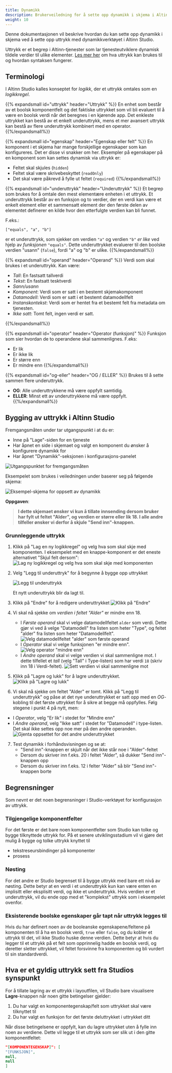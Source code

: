 ```yaml
---
title: Dynamikk
description: Brukerveiledning for å sette opp dynamikk i skjema i Altinn Studio
weight: 10
---
```


Denne dokumentasjonen vil beskrive hvordan du kan sette opp dynamikk i skjema ved å sette opp uttrykk med 
dynamikkverktøyet i Altinn Studio.

Uttrykk er et begrep i Altinn-tjenester som lar tjenesteutviklere dynamisk tildele verdier til ulike elementer.
[Les mer her](../../../../app/development/logic/expressions) om hva
uttrykk kan brukes til og hvordan syntaksen fungerer.

## Terminologi

I Altinn Studio kalles konseptet for _logikk_, der et uttrykk omtales som en _logikkregel_.

{{% expandsmall id="uttrykk" header="Uttrykk" %}}
En enhet som består av et boolsk komponentfelt og det faktiske uttrykket som vil bli evaluert til å være en
boolsk verdi når det beregnes i en kjørende app. Det enkleste uttrykket kan bestå av et enkelt underuttrykk,
mens et mer avansert uttrykk kan bestå av flere underuttrykk kombinert med en operator.
{{%/expandsmall%}}

{{% expandsmall id="egenskap" header="Egenskap eller felt" %}}
En komponent i et skjema har mange forskjellige egenskaper som kan konfigureres. Det er disse vi snakker om her. 
Eksempler på egenskaper på en komponent som kan settes dynamisk via uttrykk er:
- Feltet skal skjules (`hidden`)
- Feltet skal være skrivebeskyttet (`readOnly`)
- Det skal være påkrevd å fylle ut feltet (`required`)
{{%/expandsmall%}}

{{% expandsmall id="underuttrykk" header="Underuttrykk" %}}
Et begrep som brukes for å omtale den mest elementære enheten i et uttrykk. Et underuttrykk består
av en funksjon og to verdier, der en verdi kan være et enkelt element eller et sammensatt element der den første delen
av elementet definerer en kilde hvor den etterfulgte verdien kan bli funnet.

F.eks.: 

```
["equals", "a", "b"]
```

er et underuttrykk, som sjekker om verdien `"a"` og verdien `"b"` _er like_ ved
hjelp av _funksjonen_ `"equals"`. Dette underuttrykket evaluerer til den boolske verdien "usann" (`false`), fordi "a" og 
"b" er ulike.
{{%/expandsmall%}}

{{% expandsmall id="operand" header="Operand" %}}
Verdi som skal brukes i et underuttrykk. Kan være:
  - _Tall_: En fastsatt tallverdi
  - _Tekst_: En fastsatt tesktverdi
  - _Sann/usann_
  - _Komponent_: Verdi som er satt i en bestemt skjemakomponent
  - _Datamodell_: Verdi som er satt i et bestemt datamodellfelt
  - _Instanskontekst_: Verdi som er hentet fra et bestemt felt fra metadata om tjenesten. 
  - _Ikke satt_: Tomt felt, ingen verdi er satt.

{{%/expandsmall%}}

{{% expandsmall id="operator" header="Operator (funksjon)" %}}
Funksjon som sier hvordan de to operandene skal sammenlignes. F.eks:
  - Er lik
  - Er ikke lik
  - Er større enn
  - Er mindre enn
{{%/expandsmall%}}

{{% expandsmall id="og-eller" header="OG / ELLER" %}}
Brukes til å sette sammen flere underuttrykk.
- **OG**: Alle underuttrykkene må være oppfylt samtidig.
- **ELLER**: Minst ett av underuttrykkene må være oppfylt.
{{%/expandsmall%}}

## Bygging av uttrykk i Altinn Studio

Fremgangsmåten under tar utgangspunkt i at du er:
- Inne på "Lage"-siden for en tjeneste
- Har åpnet en side i skjemaet og valgt en komponent du ønsker å konfigurere dynamikk for
- Har åpnet "Dynamikk"-seksjonen i konfigurasjons-panelet

![Utgangspunktet for fremgangsmåten](starting-point.png "Utgangspunktet for fremgangsmåten")

Eksempelet som brukes i veiledningen under baserer seg på følgende skjema:

![Eksempel-skjema for oppsett av dynamikk](example-form.png "Eksempel-skjema for oppsett av dynamikk")

**Oppgaven**:
> **I dette skjemaet ønsker vi kun å tillate innsending dersom bruker har fylt ut feltet "Alder", og verdien er større eller lik
> 18. I alle andre tilfeller ønsker vi derfor å skjule "Send inn"-knappen.**

### Grunnleggende uttrykk

1. Klikk på "Lag en ny logikkregel" og velg hva som skal skje med komponenten. I eksempelet med en knappe-komponent er det eneste alternativet 
   "Skjul felt dersom":
   ![Lag ny logikkregel og velg hva som skal skje med komponenten](create-rule.png "Lag ny logikkregel og velg hva som skal skje med komponenten")

2. Velg "Legg til underuttryk" for å begynne å bygge opp uttrykket

   ![Legg til underuttrykk](add-sub-expression.png "Legg til underuttrykk")

   Et nytt underuttrykk blir da lagt til.

3. Klikk på "Endre" for å redigere underuttrykket
   ![Klikk på "Endre"](edit-sub-expression.png "Klikk på Endre")

4. Vi skal nå sjekke om _verdien i feltet "Alder"_ er mindre enn 18. 
   - I _Første operand_ skal vi velge datamodellfeltet `alder` som verdi. Dette gjør vi ved å velge "Datamodell" fra 
     listen som heter "Type", og feltet "alder" fra listen som heter "Datamodellfelt".
     ![Velg datamodellfeltet "alder" som første operand](first-operand.png "Velg datamodellfeltet alder som første operand")
   - I _Operator_ skal vi velge funksjonen "er mindre enn".
     ![Velg operator "mindre enn"](operator.png "Velg operator mindre enn")
   - I _Andre operand_ skal vi velge verdien vi skal sammenligne mot. I dette tilfellet et _tall_ (velg "Tall" i Type-listen)
     som har verdi `18` (skriv inn 18 i Verdi-feltet).
     ![Sett verdien vi skal sammenligne mot](second-operand.png "Sett verdien vi skal sammenligne mot")

5. Klikk på "Lagre og lukk" for å lagre underuttrykket.
  ![Klikk på "Lagre og lukk"](save-first-sub-expression.png "Klikk på Lagre og lukk")

6. Vi skal nå sjekke om feltet "Alder" er tomt. Klikk på "Legg til underuttrykk" og påse at det nye underuttrykket er satt
  opp med en _OG_-kobling til det første uttrykket for å sikre at begge må oppfylles. Følg stegene i punkt 4 på nytt, men:
  - I _Operator_, velg "Er lik" i stedet for "Mindre enn"
  - I _Andre operand_, velg "Ikke satt" i stedet for "Datamodell" i type-listen. Det skal ikke settes opp noe mer på den 
    andre operanden.
    ![Gjenta oppsettet for det andre underuttrykket](second-sub-expression.png)

7. Test dynamikk i forhåndsvisningen og se at:
   - "Send inn"-knappen er skjult når det ikke står noe i "Alder"-feltet
   -  Dersom du skriver inn f.eks. 20 i feltet "Alder", så dukker "Send inn"-knappen opp
   -  Dersom du skriver inn f.eks. 12 i felter "Alder" så blir "Send inn"-knappen borte


<!-- {{% expandlarge header="Komplekse uttrykk" id="komplekse-uttrykk"%}}

Det er også mulighet for å legge til uttrykk ved å skrive dem direkte i syntaksen som forventes av konfigurasjonen
i en kjørende Altinn-applikasjon. Denne funksjonaliteten vil tilbys i Studio UI hvis uttrykket
manuelt legges til feltet gjennom gitea eller en redigerings-IDE, og hvis uttrykket er skrevet på en måte som ikke kan
tolkes av Studios uttrykksverktøy. Dette gjelder [nøstede uttrykk](#Nøsting) samt uttrykk som er skrevet på en forenklet
måte, for eksempel uten å inkludere funksjonen, der det vil bli tolket av app-frontenden implisitt.

![Eksempel på komplekst uttrykk](complex-expression-example.png)

Denne alternative uttrykksbyggingen kan også tilgjengliggjøres når som helst mens du bygger uttrykket ditt i Studio
verktøyet. Vær obs på at du ikke når som helst kan gå tilbake til å redigere i uttrykksverktøyet da switchen vil gå i
kun lese modus når uttrykket er i en tilstand hvor det ikke kan tolkes av verktøyet.

Se at switchen er tilgjengelig for å redigere i fritekst:
![Rediger uttrykk med fritekst](edit-expression-free-style.png)

Trykk på switchen for å kunne redigere uttrykket ditt i fritekst:
![Tillat fritekst redigering av uttrykk](enable-edit-expression-free-style.png)

Endringer som fører til et ugyldig (eller ikke-tolkbart) uttrykk vil gjøre switchen kun lesbar:
![Ikke mulighet for å avbryte fritekst redigering av uttrykk](disabled-edit-expression-free-style.png)

{{% /expandlarge %}} -->

## Begrensninger

Som nevnt er det noen begrensninger i Studio-verktøyet for konfigurasjon av uttrykk.

### Tilgjengelige komponentfelter

For det første er det bare noen komponentfelter som Studio kan tolke og bygge tilknyttede
uttrykk for. På et senere utviklingsstadium vil vi gjøre det mulig å bygge og tolke uttrykk knyttet til

- tekstreseursbindinger på komponenter
- prosess

### <a name="Nøsting"></a>Nøsting

For det andre er Studio begrenset til å bygge uttrykk med bare ett nivå av nøsting. Dette betyr at en verdi i et
underuttrykk kun kan være enten en implisitt eller eksplisitt verdi, og ikke et underuttrykk. Hvis verdien er et
underuttrykk, vil du ende opp med et "komplekst" uttrykk som i eksempelet ovenfor.

### Eksisterende boolske egenskaper går tapt når uttrykk legges til

Hvis du har definert noen av de booleanske egenskapene/feltene på komponenten til å ha en boolsk verdi, `true`
eller `false`,
og du kobler et uttrykk til det, vil ikke Studio huske denne verdien. Dette betyr at hvis du legger til et uttrykk på et
felt som opprinnelig hadde en boolsk verdi, og deretter sletter uttrykket, vil feltet forsvinne fra komponenten og bli
vurdert til sin
standardverdi.

## Hva er et gyldig uttrykk sett fra Studios synspunkt

For å tillate lagring av et uttrykk i layoutfilen, vil Studio bare visualisere **Lagre**-knappen når noen gitte
betingelser gjelder:

1. Du har valgt en komponentegenskap/felt som uttrykket skal være tilknyttet til
2. Du har valgt en funksjon for det første deluttrykket i uttrykket ditt

Når disse betingelsene er oppfylt, kan du lagre uttrykket uten å fylle inn noen av verdiene. Dette vil legge til et
uttrykk som ser slik ut i den gitte komponentfeltet:

```json
"[KOMPONENTEGENSKAP]": [
"[FUNKSJON]",
null,
null
]
